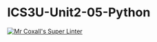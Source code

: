 # ICS3U-Unit2-05-Python


[![Mr Coxall's Super Linter](https://github.com/marshall-demars/ICS3U-Unit2-05-Python/workflows/Mr%20Coxall's%20Super%20Linter/badge.svg)](https://github.com/marshall-demars/ICS3U-Unit2-05-Python/actions/)
